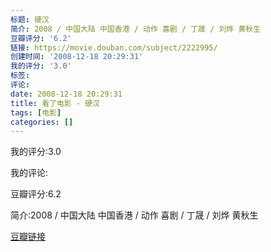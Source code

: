 ```yaml
---
标题: 硬汉
简介: 2008 / 中国大陆 中国香港 / 动作 喜剧 / 丁晟 / 刘烨 黄秋生
豆瓣评分: '6.2'
链接: https://movie.douban.com/subject/2222995/
创建时间: '2008-12-18 20:29:31'
我的评分: '3.0'
标签:
评论:
date: 2008-12-18 20:29:31
title: 看了电影 - 硬汉
tags: [电影]
categories: []
---
```


我的评分:3.0

我的评论:

豆瓣评分:6.2

简介:2008 / 中国大陆 中国香港 / 动作 喜剧 / 丁晟 / 刘烨 黄秋生

[豆瓣链接](https://movie.douban.com/subject/2222995/)

